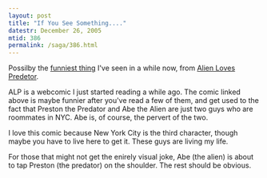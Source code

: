```yaml
---
layout: post
title: "If You See Something...."
datestr: December 26, 2005
mtid: 386
permalink: /saga/386.html
---
```


Possilby the <a href="http://www.alienlovespredator.com/index.php?id=80">funniest thing</a> I've seen in a while now, from <a href="http://www.alienlovespredator.com/" title="Alien Loves Predator">Alien Loves Predetor</a>.

ALP is a webcomic I just started reading a while ago.  The comic linked above is maybe funnier after you've read a few of them, and get used to the fact that Preston the Predator and Abe the Alien are just two guys who are roommates in NYC.  Abe is, of course, the pervert of the two.

I love this comic because New York City is the third character, though maybe you have to live here to get it.  These guys are living my life.

For those that might not get the enirely visual joke, Abe (the alien) is about to tap Preston (the predator) on the shoulder.  The rest should be obvious.

